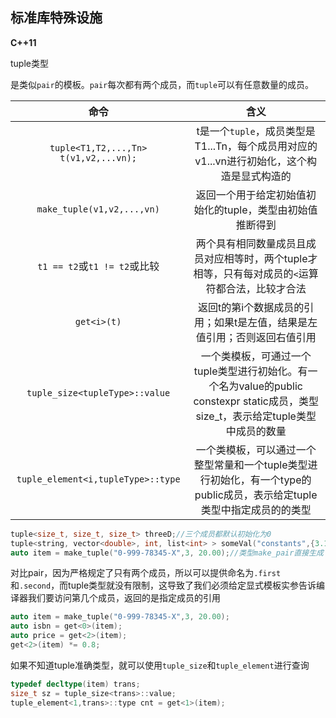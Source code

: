 <h2>标准库特殊设施</h2>

**C++11** 

tuple类型

是类似`pair`的模板。`pair`每次都有两个成员，而`tuple`可以有任意数量的成员。

|命令|含义|
|:-:|:-:|
|`tuple<T1,T2,...,Tn> t(v1,v2,...vn);`|t是一个`tuple`，成员类型是T1...Tn，每个成员用对应的v1...vn进行初始化，这个构造是显式构造的|
|`make_tuple(v1,v2,...,vn)`|返回一个用于给定初始值初始化的tuple，类型由初始值推断得到|
|`t1 == t2`或`t1 != t2`或比较|两个具有相同数量成员且成员对应相等时，两个tuple才相等，只有每对成员的`<`运算符都合法，比较才合法|
|`get<i>(t)`|返回t的第i个数据成员的引用；如果t是左值，结果是左值引用；否则返回右值引用|
|`tuple_size<tupleType>::value`|一个类模板，可通过一个tuple类型进行初始化。有一个名为value的public constexpr static成员，类型size_t，表示给定tuple类型中成员的数量|
|`tuple_element<i,tupleType>::type`|一个类模板，可以通过一个整型常量和一个tuple类型进行初始化，有一个type的public成员，表示给定tuple类型中指定成员的的类型|

```cpp
tuple<size_t, size_t, size_t> threeD;//三个成员都默认初始化为0
tuple<string, vector<double>, int, list<int> > someVal("constants",{3.14,2.718},42,{0,1,2,3,4});//构造函数是显式的，必须直接初始化语法
auto item = make_tuple("0-999-78345-X",3, 20.00);//类型make_pair直接生成
```

对比pair，因为严格规定了只有两个成员，所以可以提供命名为`.first`和`.second`，而tuple类型就没有限制，这导致了我们必须给定显式模板实参告诉编译器我们要访问第几个成员，返回的是指定成员的引用

```cpp
auto item = make_tuple("0-999-78345-X",3, 20.00);
auto isbn = get<0>(item);
auto price = get<2>(item);
get<2>(item) *= 0.8;
```

如果不知道tuple准确类型，就可以使用`tuple_size`和`tuple_element`进行查询

```cpp
typedef decltype(item) trans;
size_t sz = tuple_size<trans>::value;
tuple_element<1,trans>::type cnt = get<1>(item);
```



